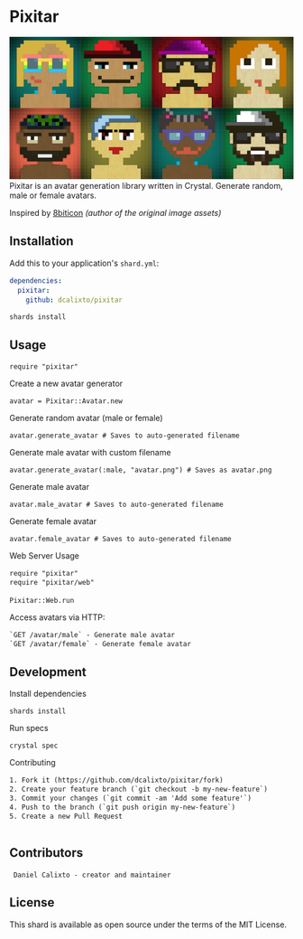 # Pixitar

![Pixitar Avatar Example](./src/avatars.png)
Pixitar is an avatar generation library written in Crystal. Generate random, male or female avatars.

Inspired by [8biticon](https://github.com/matveyco/8biticon) _(author of the original image assets)_

## Installation

Add this to your application's `shard.yml`:

```yaml
dependencies:
  pixitar:
    github: dcalixto/pixitar
```

```crystal
shards install
```

## Usage

```crystal
require "pixitar"
```

Create a new avatar generator

```crystal
avatar = Pixitar::Avatar.new
```

Generate random avatar (male or female)

```crystal
avatar.generate_avatar # Saves to auto-generated filename
```

Generate male avatar with custom filename

```crystal
avatar.generate_avatar(:male, "avatar.png") # Saves as avatar.png
```

Generate male avatar

```crystal
avatar.male_avatar # Saves to auto-generated filename
```

Generate female avatar

```crystal
avatar.female_avatar # Saves to auto-generated filename
```

Web Server Usage

```crystal
require "pixitar"
require "pixitar/web"

Pixitar::Web.run

```

Access avatars via HTTP:

```crystal
`GET /avatar/male` - Generate male avatar
`GET /avatar/female` - Generate female avatar

```

## Development

Install dependencies

```crystal
shards install

```

Run specs

```crystal
crystal spec

```

Contributing

```crystal
1. Fork it (https://github.com/dcalixto/pixitar/fork)
2. Create your feature branch (`git checkout -b my-new-feature`)
3. Commit your changes (`git commit -am 'Add some feature'`)
4. Push to the branch (`git push origin my-new-feature`)
5. Create a new Pull Request


```

## Contributors

```crystal
 Daniel Calixto - creator and maintainer

```

## License

This shard is available as open source under the terms of the MIT License.
